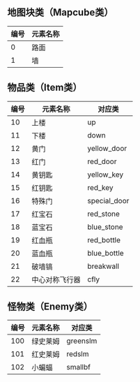 ## 地图块类（Mapcube类）

编号|元素名称
-|-
0|路面
1|墙

## 物品类（Item类）

编号| 元素名称 | 对应类
-|-|-
10|上楼|up
11|下楼|down
12|黄门|yellow_door
13|红门|red_door
14|黄钥匙|yellow_key
15|红钥匙|red_key
16|特殊门|special_door
17|红宝石|red_stone
18|蓝宝石|blue_stone
19|红血瓶|red_bottle
20|蓝血瓶|blue_bottle
21|破墙镐|breakwall
22|中心对称飞行器|cfly

## 怪物类（Enemy类）

编号|元素名称|对应类
-|-|-
100|绿史莱姆|greenslm
101|红史莱姆|redslm
102|小蝙蝠|smallbf